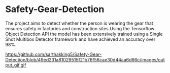 # Safety-Gear-Detection
The project aims to detect whether the person is wearing the gear that ensures safety in factories and construction sites.Using the Tensorflow Object Detection API the model has been extensively trained using a Single Shot Multibox Detector framework and have achieved an accuracy over 98%.

https://github.com/sarthakking5/Safety-Gear-Detection/blob/49ed231a81029515f21b76f56cae30d44aa6d66c/images/output_gif.gif

